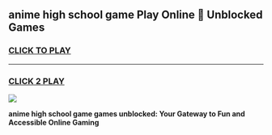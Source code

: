 
## anime high school game Play Online 👋 Unblocked Games
<h3>
<a href="https://news.freeplayer.one?title=anime_high_school_game&ref=17GH">CLICK TO PLAY</a></h3>
<hr>

<h3>
<a href="https://news.freeplayer.one?title=anime_high_school_game&ref=17GH">CLICK 2 PLAY</a>
  
</h3>

<a href="https://news.freeplayer.one?title=anime_high_school_game&ref=17GH/"><img src="https://clearcache.store/games.png"></a>


**anime high school game games unblocked: Your Gateway to Fun and Accessible Online Gaming**
